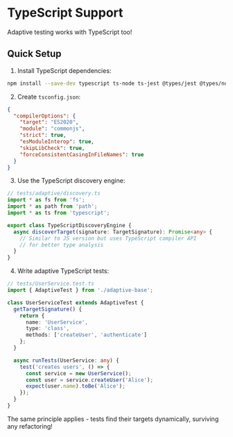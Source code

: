 # TypeScript Support

Adaptive testing works with TypeScript too!

## Quick Setup

1. Install TypeScript dependencies:
```bash
npm install --save-dev typescript ts-node ts-jest @types/jest @types/node
```

2. Create `tsconfig.json`:
```json
{
  "compilerOptions": {
    "target": "ES2020",
    "module": "commonjs",
    "strict": true,
    "esModuleInterop": true,
    "skipLibCheck": true,
    "forceConsistentCasingInFileNames": true
  }
}
```

3. Use the TypeScript discovery engine:

```typescript
// tests/adaptive/discovery.ts
import * as fs from 'fs';
import * as path from 'path';
import * as ts from 'typescript';

export class TypeScriptDiscoveryEngine {
  async discoverTarget(signature: TargetSignature): Promise<any> {
    // Similar to JS version but uses TypeScript compiler API
    // for better type analysis
  }
}
```

4. Write adaptive TypeScript tests:

```typescript
// tests/UserService.test.ts
import { AdaptiveTest } from './adaptive-base';

class UserServiceTest extends AdaptiveTest {
  getTargetSignature() {
    return {
      name: 'UserService',
      type: 'class',
      methods: ['createUser', 'authenticate']
    };
  }

  async runTests(UserService: any) {
    test('creates users', () => {
      const service = new UserService();
      const user = service.createUser('Alice');
      expect(user.name).toBe('Alice');
    });
  }
}
```

The same principle applies - tests find their targets dynamically, surviving any refactoring!